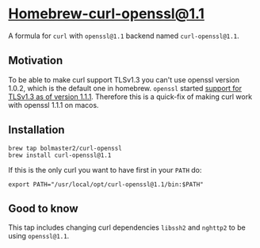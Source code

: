 # Homebrew-curl-openssl@1.1

A formula for `curl` with `openssl@1.1` backend named `curl-openssl@1.1`.

## Motivation

To be able to make curl support TLSv1.3 you can't use openssl version 1.0.2, which is the default one in homebrew. `openssl` started [support for TLSv1.3 as of version 1.1.1](https://www.openssl.org/blog/blog/2018/09/11/release111/). Therefore this is a quick-fix of making curl work with openssl 1.1.1 on macos.

## Installation

```shell
brew tap bolmaster2/curl-openssl
brew install curl-openssl@1.1
```

If this is the only curl you want to have first in your `PATH` do:

```shell
export PATH="/usr/local/opt/curl-openssl@1.1/bin:$PATH"
```

## Good to know

This tap includes changing curl dependencies `libssh2` and `nghttp2` to be using `openssl@1.1`.
